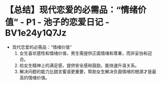 # 【总结】现代恋爱的必需品：“情绪价值” - P1 - 池子的恋爱日记 - BV1e24y1Q7Jz

-   现代恋爱的必需品：“情绪价值”
    1.  女生喜欢感性和情绪价值，男生需提供正面情绪和尊重，而非妥协和迎合。
    2.  给女生精神上的满足感，提供安全感和鼓励，能快速升温关系。
    3.  解决问题的能力比甜言蜜语更重要，帮助女生解决负面情绪的根源才是最高的情绪价值。